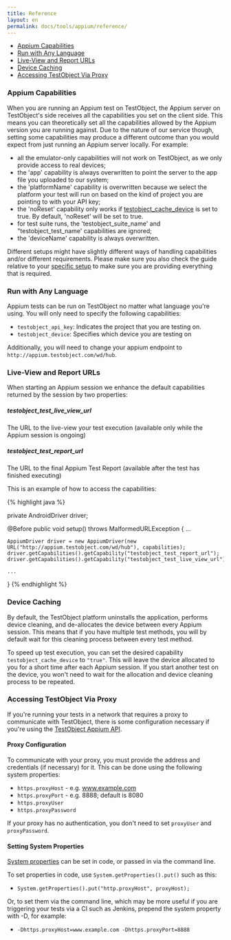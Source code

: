 ```yaml
---
title: Reference
layout: en
permalink: docs/tools/appium/reference/
---
```


<ul>
	<li><a href="#appium-capabilities">Appium Capabilities</a></li>
	<li><a href="#run-with-any-language">Run with Any Language</a></li>
	<li><a href="#live-view-and-report-urls">Live-View and Report URLs</a></li>	
	<li><a href="#device-caching">Device Caching</a></li>
  	<li><a href="#accessing-testobject-via-proxy">Accessing TestObject Via Proxy</a></li>
</ul>

<h3 id="appium-capabilities">Appium Capabilities</h3>
When you are running an Appium test on TestObject, the Appium server on TestObject's side receives all the capabilities you set on the client side. This means you can theoretically set all the capabilities allowed by the Appium version you are running against. Due to the nature of our service though, setting some capabilities may produce a different outcome than you would expect from just running an Appium server locally. For example:

- all the emulator-only capabilities will not work on TestObject, as we only provide access to real devices;
- the 'app' capability is always overwritten to point the server to the app file you uploaded to our system;
- the 'platformName' capability is overwritten because we select the platform your test will run on based on the kind of project you are pointing to with your API key;
- the 'noReset' capability only works if [testobject_cache_device](#device-caching) is set to true. By default, 'noReset' will be set to true.
- for test suite runs, the 'testobject_suite_name' and "testobject_test_name' capabilities are ignored;
- the 'deviceName' capability is always overwritten.

Different setups might have slightly different ways of handling capabilities and/or different requirements. Please make sure you also check the guide relative to your <a href="/docs/tools/appium/setups/junit/suites">specific setup</a> to make sure you are providing everything that is required.

<h3 id="run-with-any-language">Run with Any Language</h3>

Appium tests can be run on TestObject no matter what language you're using. You will only need to specify the following capabilities:

- `testobject_api_key`: Indicates the project that you are testing on.
- `testobject_device`: Specifies which device you are testing on

Additionally, you will need to change your appium endpoint to `http://appium.testobject.com/wd/hub`.

<h3 id="live-view-and-report-urls">Live-View and Report URLs</h3>

When starting an Appium session we enhance the default capabilities returned by the session by two properties:


<h5>testobject_test_live_view_url</h5>

The URL to the live-view your test execution (available only while the Appium session is ongoing)


<h5>testobject_test_report_url</h5>

The URL to the final Appium Test Report (available after the test has finished executing)


This is an example of how to access the capabilities:

{% highlight java %}

private AndroidDriver driver;

@Before
public void setup() throws MalformedURLException {
	...

	AppiumDriver driver = new AppiumDriver(new URL("http://appium.testobject.com/wd/hub"), capabilities);
	driver.getCapabilities().getCapability("testobject_test_report_url");
	driver.getCapabilities().getCapability("testobject_test_live_view_url");

	...
}
{% endhighlight %}

<h3 id="device-caching">Device Caching</h3>

By default, the TestObject platform uninstalls the application, performs device cleaning, and de-allocates the device between every Appium session. This means that if you have multiple test methods, you will by default wait for this cleaning process between every test method.

To speed up test execution, you can set the desired capability `testobject_cache_device` to `"true"`. This will leave the device allocated to you for a short time after each Appium session. If you start another test on the device, you won't need to wait for the allocation and device cleaning process to be repeated.  

<h3 id="accessing-testobject-via-proxy">Accessing TestObject Via Proxy</h3>

If you're running your tests in a network that requires a proxy to communicate with TestObject, there is some configuration
necessary if you're using the [TestObject Appium API](https://github.com/testobject/testobject-appium-java-api).

<h4>Proxy Configuration</h4>

To communicate with your proxy, you must provide the address and credentials (if necessary) for it. This can be done using
the following system properties:

* `https.proxyHost` - e.g. www.example.com
* `https.proxyPort` - e.g. 8888; default is 8080
* `https.proxyUser`
* `https.proxyPassword`

If your proxy has no authentication, you don't need to set `proxyUser` and `proxyPassword`.

<h4>Setting System Properties</h4>

[System properties](https://docs.oracle.com/javase/tutorial/essential/environment/sysprop.html) can be set in code, or
passed in via the command line.

To set properties in code, use `System.getProperties().put()` such as this:

* `System.getProperties().put("http.proxyHost", proxyHost);`

Or, to set them via the command line, which may be more useful if you are triggering your tests via a CI such as Jenkins,
prepend the system property with -D, for example:

* `-Dhttps.proxyHost=www.example.com -Dhttps.proxyPort=8888`
